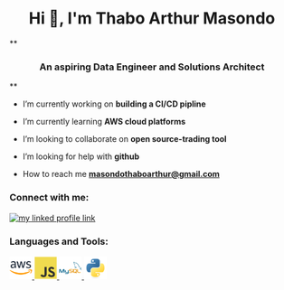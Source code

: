 <h1 align="center">Hi 👋, I'm Thabo Arthur Masondo</h1>
**<h3 align="center">An aspiring Data Engineer and Solutions Architect</h3>**

-  I’m currently working on **building a CI/CD pipline**

-  I’m currently learning **AWS cloud platforms**

-  I’m looking to collaborate on **open source-trading tool**

-  I’m looking for help with **github**

-  How to reach me **masondothaboarthur@gmail.com**

<h3 align="left">Connect with me:</h3>
<p align="left">
<a href="https://www.linkedin.com/in/thaboarthur" target="_blank"> <img align="center" src="https://raw.githubusercontent.com/rahuldkjain/github-profile-readme-generator/master/src/images/icons/Social/linked-in-alt.svg" alt="my linked profile link" height="30" width="40" /></a>
</p>

<h3 align="left">Languages and Tools:</h3>
<p align="left"> <a href="https://aws.amazon.com" target="_blank" rel="noreferrer"> <img src="https://raw.githubusercontent.com/devicons/devicon/master/icons/amazonwebservices/amazonwebservices-original-wordmark.svg" alt="aws" width="40" height="40"/> </a> <a href="https://developer.mozilla.org/en-US/docs/Web/JavaScript" target="_blank" rel="noreferrer"> <img src="https://raw.githubusercontent.com/devicons/devicon/master/icons/javascript/javascript-original.svg" alt="javascript" width="40" height="40"/> </a> <a href="https://www.mysql.com/" target="_blank" rel="noreferrer"> <img src="https://raw.githubusercontent.com/devicons/devicon/master/icons/mysql/mysql-original-wordmark.svg" alt="mysql" width="40" height="40"/> </a> <a href="https://www.python.org" target="_blank" rel="noreferrer"> <img src="https://raw.githubusercontent.com/devicons/devicon/master/icons/python/python-original.svg" alt="python" width="40" height="40"/> </a> </p>
